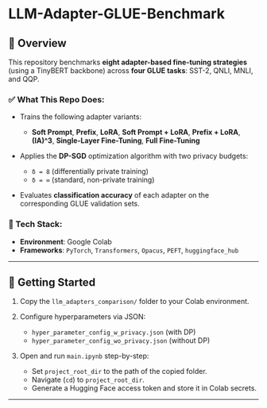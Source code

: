 # LLM-Adapter-GLUE-Benchmark

## 📌 Overview

This repository benchmarks **eight adapter-based fine-tuning strategies** (using a TinyBERT backbone) across **four GLUE tasks**: SST-2, QNLI, MNLI, and QQP.

### ✅ What This Repo Does:

* Trains the following adapter variants:

  * **Soft Prompt**, **Prefix**, **LoRA**, **Soft Prompt + LoRA**, **Prefix + LoRA**, **(IA)^3**, **Single-Layer Fine-Tuning**, **Full Fine-Tuning**
* Applies the **DP-SGD** optimization algorithm with two privacy budgets:

  * `δ = 8` (differentially private training)
  * `δ = ∞` (standard, non-private training)
* Evaluates **classification accuracy** of each adapter on the corresponding GLUE validation sets.

### 🧰 Tech Stack:

* **Environment**: Google Colab
* **Frameworks**: `PyTorch`, `Transformers`, `Opacus`, `PEFT`, `huggingface_hub`

---

## 🚀 Getting Started

1. Copy the `llm_adapters_comparison/` folder to your Colab environment.
2. Configure hyperparameters via JSON:

   * `hyper_parameter_config_w_privacy.json` (with DP)
   * `hyper_parameter_config_wo_privacy.json` (without DP)
3. Open and run `main.ipynb` step-by-step:

   * Set `project_root_dir` to the path of the copied folder.
   * Navigate (`cd`) to `project_root_dir`.
   * Generate a Hugging Face access token and store it in Colab secrets.

---


